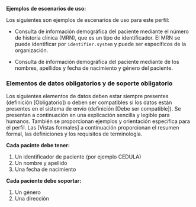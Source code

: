 **Ejemplos de escenarios de uso:**

Los siguientes son ejemplos de escenarios de uso para este perfil:
- Consulta de información demográfica del paciente mediante el número de historia clínica (MRN), que es un tipo de identificador. El MRN se puede identificar por `identifier.system` y puede ser específicos de la organización.

- Consulta de información demográfica del paciente mediante de los nombres, apellidos y fecha de nacimiento y género del paciente.

### Elementos de datos obligatorios y de soporte obligatorio

Los siguientes elementos de datos deben estar siempre presentes (definición [Obligatorio]) o deben ser compatibles si los datos están presentes en el sistema de envío (definición [Debe ser compatible]). Se presentan a continuación en una explicación sencilla y legible para humanos. También se proporcionan ejemplos y orientación específica para el perfil. Las [Vistas formales] a continuación proporcionan el resumen formal, las definiciones y los requisitos de terminología.

**Cada pacinte debe tener:**

1. Un identificador de paciente (por ejemplo CEDULA)
1. Un nombre y apellido
1. Una fecha de nacimiento

**Cada paciente debe soportar:**
1. Un género
1. Una dirección

